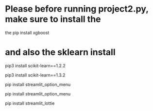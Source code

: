 # Please before running project2.py, make sure to install the
 the pip install xgboost

 
# and also the sklearn install 
pip3 install scikit-learn==1.2.2

pip3 install scikit-learn==1.3.2

pip install streamlit_option_menu

pip install streamlit_option_menu

pip install streamlit_lottie
